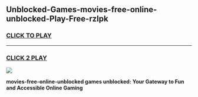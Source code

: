 
## Unblocked-Games-movies-free-online-unblocked-Play-Free-rzlpk
<h3>
<a href="https://premium76.site?title=movies-free-online-unblocked&ref=20M">CLICK TO PLAY</a></h3>
<hr>

<h3>
<a href="https://premium76.site?title=movies-free-online-unblocked&ref=20M">CLICK 2 PLAY</a>
  
</h3>

<a href="https://premium76.site?title=movies-free-online-unblocked&ref=19M"><img src="https://clearcache.store/games.png"></a>


**movies-free-online-unblocked games unblocked: Your Gateway to Fun and Accessible Online Gaming**
